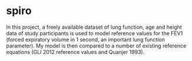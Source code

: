 # spiro
In this project, a freely available dataset of lung function, age and height data of study participants is used to model reference
values for the FEV1 (forced expiratory volume in 1 second, an important lung function parameter).
My model is then compared to a number of existing reference equations (GLI 2012 reference values and Quanjer 1993).
